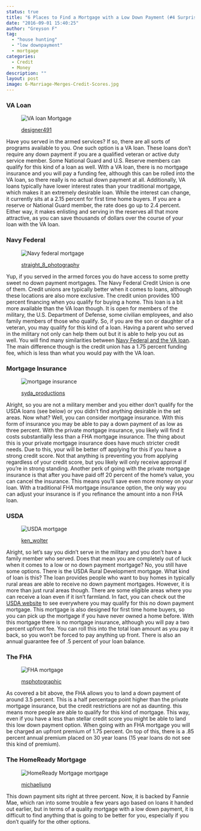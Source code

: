 ```yaml
---
status: true
title: "6 Places to Find a Mortgage with a Low Down Payment (#4 Surprised Us!)"
date: "2016-09-01 15:40:25"
author: "Greyson F"
tag:
  - "house hunting"
  - "low downpayment"
  - mortgage
categories:
  - Credit
  - Money
description: ""
layout: post
image: 6-Marriage-Merges-Credit-Scores.jpg
---
```


### VA Loan

<figure aria-describedby="caption-attachment-4087" class="wp-caption alignnone" id="attachment_4087" style="width: 700px">

![VA loan Mortgage](/posts/shutterstock_434746165.jpg)<figcaption class="wp-caption-text" id="caption-attachment-4087">[designer491](https://www.shutterstock.com/pic-434746165/stock-photo-paper-with-words-va-loan.html)</figcaption></figure>

Have you served in the armed services? If so, there are all sorts of programs available to you. One such option is a VA loan. These loans don’t require any down payment if you are a qualified veteran or active duty service member. Some National Guard and U.S. Reserve members can qualify for this kind of a loan as well. With a VA loan, there is no mortgage insurance and you will pay a funding fee, although this can be rolled into the VA loan, so there really is no actual down payment at all. Additionally, VA loans typically have lower interest rates than your traditional mortgage, which makes it an extremely desirable loan. While the interest can change, it currently sits at a 2.15 percent for first time home buyers. If you are a reserve or National Guard member, the rate does go up to 2.4 percent. Either way, it makes enlisting and serving in the reserves all that more attractive, as you can save thousands of dollars over the course of your loan with the VA loan.

### Navy Federal

<figure aria-describedby="caption-attachment-4089" class="wp-caption alignnone" id="attachment_4089" style="width: 700px">

![Navy federal mortgage](/posts/shutterstock_267986684.jpg)<figcaption class="wp-caption-text" id="caption-attachment-4089">[straight_8_photography](https://www.shutterstock.com/pic-267986684/stock-photo-veteran-soldier-money-for-college-payday-loan-military-funding-portrait-of-smiling-female-navy-sailor-holding-money-against-white-background.html)</figcaption></figure>

Yup, if you served in the armed forces you do have access to some pretty sweet no down payment mortgages. The Navy Federal Credit Union is one of them. Credit unions are typically better when it comes to loans, although these locations are also more exclusive. The credit union provides 100 percent financing when you qualify for buying a home. This loan is a bit more available than the VA loan though. It is open for members of the military, the U.S. Department of Defense, some civilian employees, and also family members of those who qualify. So, if you are the son or daughter of a veteran, you may qualify for this kind of a loan. Having a parent who served in the military not only can help them out but it is able to help you out as well. You will find many similarities between [Navy Federal and the VA loan](https://www.realtor.com/advice/finance/buy-a-home-with-a-low-or-zero-down-payment/). The main difference though is the credit union has a 1.75 percent funding fee, which is less than what you would pay with the VA loan.

### Mortgage Insurance

<figure aria-describedby="caption-attachment-4091" class="wp-caption alignnone" id="attachment_4091" style="width: 700px">

![mortgage insurance](/posts/shutterstock_233493190.jpg)<figcaption class="wp-caption-text" id="caption-attachment-4091">[syda_productions](https://www.shutterstock.com/pic-233493190/stock-photo-home-design-and-architecture-concept-couple-looking-at-blueprint-and-model-of-their-new-house-at-office.html)</figcaption></figure>

Alright, so you are not a military member and you either don’t qualify for the USDA loans (see below) or you didn’t find anything desirable in the set areas. Now what? Well, you can consider mortgage insurance. With this form of insurance you may be able to pay a down payment of as low as three percent. With the private mortgage insurance, you likely will find it costs substantially less than a FHA mortgage insurance. The thing about this is your private mortgage insurance does have much stricter credit needs. Due to this, your will be better off applying for this if you have a strong credit score. Not that anything is preventing you from applying regardless of your credit score, but you likely will only receive approval if you’re in strong standing. Another perk of going with the private mortgage insurance is that after you have paid off 20 percent of the home’s value, you can cancel the insurance. This means you’ll save even more money on your loan. With a traditional FHA mortgage insurance option, the only way you can adjust your insurance is if you refinance the amount into a non FHA loan.

### USDA

<figure aria-describedby="caption-attachment-4090" class="wp-caption alignnone" id="attachment_4090" style="width: 700px">

![USDA mortgage](/posts/shutterstock_364086071-1.jpg)<figcaption class="wp-caption-text" id="caption-attachment-4090">[ken_wolter](https://www.shutterstock.com/pic-364086071/stock-photo-valencia-causa-january-17-2016-usda-choice-emblem-and-logo-as-rated-by-the-united-states-department-of-agriculture.html)</figcaption></figure>

Alright, so let’s say you didn’t serve in the military and you don’t have a family member who served. Does that mean you are completely out of luck when it comes to a low or no down payment mortgage? No, you still have some options. There is the USDA Rural Development mortgage. What kind of loan is this? The loan provides people who want to buy homes in typically rural areas are able to receive no down payment mortgages. However, it is more than just rural areas though. There are some eligible areas where you can receive a loan even if it isn’t farmland. In fact, you can check out the [USDA website](https://eligibility.sc.egov.usda.gov/eligibility/welcomeAction.do?pageAction=sfp&NavKey=property@11) to see everywhere you may qualify for this no down payment mortgage. This mortgage is also designed for first time home buyers, so you can pick up the mortgage if you have never owned a home before. With this mortgage there is no mortgage insurance, although you will pay a two percent upfront fee. You can roll this into the total loan amount as you pay it back, so you won’t be forced to pay anything up front. There is also an annual guarantee fee of .5 percent of your loan balance.

### The FHA

<figure aria-describedby="caption-attachment-4092" class="wp-caption alignnone" id="attachment_4092" style="width: 700px">

![FHA mortgage](/posts/shutterstock_25708000.jpg)<figcaption class="wp-caption-text" id="caption-attachment-4092">[msphotographic](https://www.shutterstock.com/pic-25708000/stock-photo-a-loan-contract-settled-for-pennies-on-the-dollar.html)</figcaption></figure>

As covered a bit above, the FHA allows you to land a down payment of around 3.5 percent. This is a half percentage point higher than the private mortgage insurance, but the credit restrictions are not as daunting. this means more people are able to qualify for this kind of mortgage. This way, even if you have a less than stellar credit score you might be able to land this low down payment option. When going with an FHA mortgage you will be charged an upfront premium of 1.75 percent. On top of this, there is a .85 percent annual premium placed on 30 year loans (15 year loans do not see this kind of premium).

### The HomeReady Mortgage

<figure aria-describedby="caption-attachment-4093" class="wp-caption alignnone" id="attachment_4093" style="width: 700px">

![HomeReady Mortgage mortgage](/posts/shutterstock_319421696.jpg)<figcaption class="wp-caption-text" id="caption-attachment-4093">[michaeljung](https://www.shutterstock.com/pic-319421696/stock-photo-portrait-of-happy-couple-sitting-in-new-house.html)</figcaption></figure>

This down payment sits right at three percent. Now, it is backed by Fannie Mae, which ran into some trouble a few years ago based on loans it handed out earlier, but in terms of a quality mortgage with a low down payment, it is difficult to find anything that is going to be better for you, especially if you don’t qualify for the other options.
